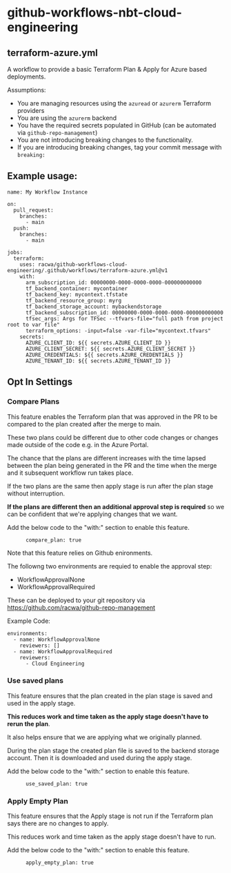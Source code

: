 # github-workflows-nbt-cloud-engineering

## terraform-azure.yml

A workflow to provide a basic Terraform Plan & Apply for Azure based deployments.

Assumptions:
- You are managing resources using the `azuread` or `azurerm` Terraform providers
- You are using the `azurerm` backend
- You have the required secrets populated in GitHub (can be automated via `github-repo-management`)
- You are not introducing breaking changes to the functionality.
- If you are introducing breaking changes, tag your commit message with `breaking:`



## Example usage:
```
name: My Workflow Instance

on:
  pull_request:
    branches:
      - main
  push:
    branches:
      - main

jobs:
  terraform:
    uses: racwa/github-workflows-cloud-engineering/.github/workflows/terraform-azure.yml@v1
    with:
      arm_subscription_id: 00000000-0000-0000-0000-000000000000
      tf_backend_container: mycontainer
      tf_backend_key: mycontext.tfstate
      tf_backend_resource_group: myrg
      tf_backend_storage_account: mybackendstorage 
      tf_backend_subscription_id: 00000000-0000-0000-0000-000000000000 
      tfsec_args: Args for TFSec --tfvars-file="full path from project root to var file"
      terraform_options: -input=false -var-file="mycontext.tfvars"
    secrets:
      AZURE_CLIENT_ID: ${{ secrets.AZURE_CLIENT_ID }}
      AZURE_CLIENT_SECRET: ${{ secrets.AZURE_CLIENT_SECRET }}
      AZURE_CREDENTIALS: ${{ secrets.AZURE_CREDENTIALS }}
      AZURE_TENANT_ID: ${{ secrets.AZURE_TENANT_ID }}
```


## Opt In Settings

### Compare Plans

This feature enables the Terraform plan that was approved in the PR to be compared to the plan created after the merge to main.

These two plans could be different due to other code changes or changes made outside of the code e.g. in the Azure Portal.  

The chance that the plans are different increases with the time lapsed between the plan being generated in the PR and the time when the merge and it subsequent workflow run takes place.

If the two plans are the same then apply stage is run after the plan stage without interruption.

**If the plans are different then an additional approval step is required** so we can be confident that we're applying changes that we want.

Add the below code to the "with:" section to enable this feature.

```
      compare_plan: true
```

Note that this feature relies on Github enironments.

The followng two environments are requied to enable the approval step:
- WorkflowApprovalNone
- WorkflowApprovalRequired

These can be deployed to your git repository via https://github.com/racwa/github-repo-management

Example Code:

```
environments:
  - name: WorkflowApprovalNone
    reviewers: []
  - name: WorkflowApprovalRequired
    reviewers:
      - Cloud Engineering
```


### Use saved plans

This feature ensures that the plan created in the plan stage is saved and used in the apply stage.

**This reduces work and time taken as the apply stage doesn't have to rerun the plan**.  

It also helps ensure that we are applying what we originally planned.

During the plan stage the created plan file is saved to the backend storage account.  Then it is downloaded and used during the apply stage.

Add the below code to the "with:" section to enable this feature.

```
      use_saved_plan: true
```

### Apply Empty Plan

This feature ensures that the Apply stage is not run if the Terraform plan says there are no changes to apply.

This reduces work and time taken as the apply stage doesn't have to run. 

Add the below code to the "with:" section to enable this feature.

```
      apply_empty_plan: true
```
